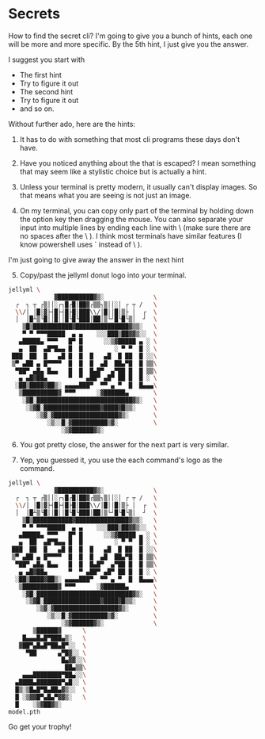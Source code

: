 # Secrets

How to find the secret cli?
I'm going to give you a bunch of hints, each 
one will be more and more specific. By the 5th hint,
I just give you the answer.

I suggest you start with
- The first hint
- Try to figure it out
- The second hint
- Try to figure it out
- and so on.

Without further ado, here are the hints:































1. It has to do with something that most cli programs these days don't have.



































2. Have you noticed anything about the that is escaped? I mean something
   that may seem like a stylistic choice but is actually a hint.



























3. Unless your terminal is pretty modern, it usually can't display
   images. So that means what you are seeing is not just an image.































4. On my terminal, you can copy only part of the terminal by holding down the 
   option key then dragging the mouse. 
   You can also separate your input into multiple lines by ending each
   line with \ (make sure there are no spaces after the \ ). I think most terminals
    have similar features (I know powershell uses ` instead of \ ).

























I'm just going to give away the answer in the next hint
























5. Copy/past the jellyml donut logo into your terminal. 
```sh
jellyml \
             ▓██████████▓▒░              \
  ┌  ┐ ┬ ┌▒││░┌┐█┌█│██▓┌▒▒┐▒││░│ ┌ ┬ /   \
  \\/│ │█│▓├┤█├┤█├█│███\\/│█││█│▒├ │  ┌  \
  │  │█┴▒└█││█││█└█└███│██│▒└┘█└█└▒│  ┘  \
    ▒█▒███████████▓███████████████▓▒▒░   \
    ▀ ▀ ▀▀▀█████  ▄ ▄    ░░░███▒██▓▓▒░░  \
   ▄█████▄ ▀▀▀   █▀ █      ░░▒▓█████ ▄ ░ \
   ▄  ██  ▄█▀█▄▄ █  █         ░ ▀ ▀  █ ░ \
 ███  ██  █   ▄█ █  █  █   ▄█  █ ██  █ ░░\
 ▒▀ ▄██ ▄ █▀▀▀▀  █  █  █  ▄█  ██▄▀█  █ ▒▒\
  ▀██▀ ▄█▄ █▄▄   █  █  █▄█▀  ▄▀██ █  █ ▒▒\
   ▄ ▄█▓██▄      ▀  ▀ ▄██▀ ▄█▀ ██ █  █ ░ \
  ░██▒████▓██▒░ ▄▄▄▄███▀  ▀▀ ▄ ▀  █  █▄▄▄\
   ▒██████████▓ ▀▀▀      ░▓██████▄       \
    ░▓█░███████████████████████████▓▒░   \
     ░▒▓█░████████████████▓████▓█▒▒░     \
        ░▒▓░▓██████████████████▓▒░       \
           ░▒░░█░▓██████████▒▓░          \
               ░▒▓██████▓▒░              
```





























6. You got pretty close, the answer for the next part is very similar.


































7. Yep, you guessed it, you use the each command's logo as the command.
```sh
jellyml \
             ▓██████████▓▒░              \
  ┌  ┐ ┬ ┌▒││░┌┐█┌█│██▓┌▒▒┐▒││░│ ┌ ┬ /   \
  \\/│ │█│▓├┤█├┤█├█│███\\/│█││█│▒├ │  ┌  \
  │  │█┴▒└█││█││█└█└███│██│▒└┘█└█└▒│  ┘  \
    ▒█▒███████████▓███████████████▓▒▒░   \
    ▀ ▀ ▀▀▀█████  ▄ ▄    ░░░███▒██▓▓▒░░  \
   ▄█████▄ ▀▀▀   █▀ █      ░░▒▓█████ ▄ ░ \
   ▄  ██  ▄█▀█▄▄ █  █         ░ ▀ ▀  █ ░ \
 ███  ██  █   ▄█ █  █  █   ▄█  █ ██  █ ░░\
 ▒▀ ▄██ ▄ █▀▀▀▀  █  █  █  ▄█  ██▄▀█  █ ▒▒\
  ▀██▀ ▄█▄ █▄▄   █  █  █▄█▀  ▄▀██ █  █ ▒▒\
   ▄ ▄█▓██▄      ▀  ▀ ▄██▀ ▄█▀ ██ █  █ ░ \
  ░██▒████▓██▒░ ▄▄▄▄███▀  ▀▀ ▄ ▀  █  █▄▄▄\
   ▒██████████▓ ▀▀▀      ░▓██████▄       \
    ░▓█░███████████████████████████▓▒░   \
     ░▒▓█░████████████████▓████▓█▒▒░     \
        ░▒▓░▓██████████████████▓▒░       \
           ░▒░░█░▓██████████▒▓░          \
               ░▒▓██████▓▒░              \
       ▒██████▓      \
    █▄▄▄█▄█▀███▄▒░   \
   ▓██▀▄█▄█▀██▄█▀░░  \
     ▀██      ▄▀█▓░░ \
               █▄▓▓░░\
                ██▄▒▒\
    ▄▄▄████████▀██▄░░\
  ▄████▄███████▀▄█░░ \
  █▒░▒█▄█▀█▄██▄▓▒░░  \
  █ ░▒▓▓█▀▄█▄▀▓▓▒░   \
  █    ░▒▓██▓▒░      
model.pth
```

Go get your trophy!